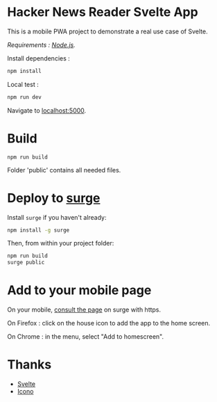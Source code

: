# Hacker News Reader Svelte App

This is a mobile PWA project to demonstrate a real use case of Svelte.

*Requirements : [Node.js](https://nodejs.org).*

Install dependencies :

```bash
npm install
```

Local test :

```bash
npm run dev
```

Navigate to [localhost:5000](http://localhost:5000).

# Build

```
npm run build
```

Folder 'public' contains all needed files.

# Deploy to [surge](https://surge.sh/)

Install `surge` if you haven't already:

```bash
npm install -g surge
```

Then, from within your project folder:

```bash
npm run build
surge public
```

# Add to your mobile page

On your mobile, [consult the page](https://barim.surge.sh) on surge with https.

On Firefox : click on the house icon to add the app to the home screen.

On Chrome : in the menu, select "Add to homescreen".

# Thanks

* [Svelte](https://svelte.dev)
* [Icono](https://saeedalipoor.github.io/icono/)
